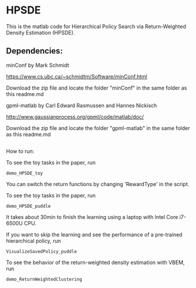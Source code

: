 # HPSDE



This is the matlab code for Hierarchical Policy Search via Return-Weighted Density Estimation (HPSDE).



## Dependencies:

minConf by Mark Schmidt

https://www.cs.ubc.ca/~schmidtm/Software/minConf.html


Download the zip file and locate the folder "minConf" in the same folder as this readme.md



gpml-matlab by Carl Edward Rasmussen and Hannes Nickisch

http://www.gaussianprocess.org/gpml/code/matlab/doc/


Download the zip file and locate the folder "gpml-matlab" in the same folder as this readme.md


## 
How to run:

To see the toy tasks in the paper, run

`demo_HPSDE_toy`

You can switch the return functions by changing 'RewardType' in the script.



To see the toy tasks in the paper, run

`demo_HPSDE_puddle`


It takes about 30min to finish the learning using a laptop with Intel Core i7-6500U CPU.


If you want to skip the learning and see the performance of a pre-trained hierarchical policy, run

`VisualizeSavedPolicy_puddle`


To see the behavior of the return-weighted density estimation with VBEM, run

`demo_ReturnWeightedClustering
`




